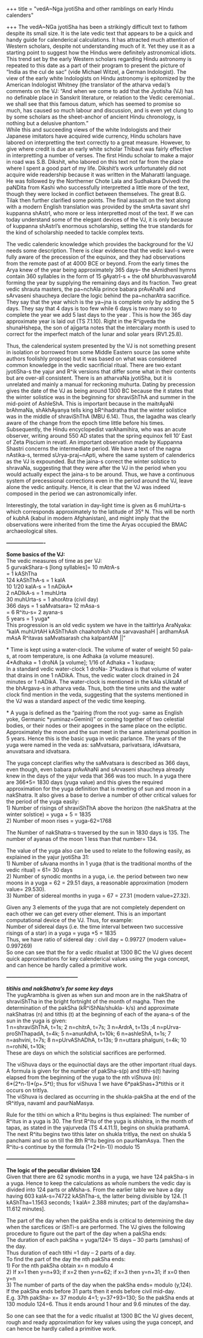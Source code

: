 +++
title = "vedA~Nga jyotiSha and other ramblings on early Hindu calenders"

+++
The vedA\~NGa jyotiSha has been a strikingly difficult text to fathom
despite its small size. It is the late vedic text that appears to be a
quick and handy guide for calenderical calculations. It has attracted
much attention of Western scholars, despite not understanding much of
it. Yet they use it as a starting point to suggest how the Hindus were
definitely astronomical idiots. This trend set by the early Western
scholars regarding Hindu astronomy is repeated to this date as a part of
their program to present the picture of “India as the cul de sac” (vide
Michael Witzel, a German Indologist). The view of the early white
Indologists on Hindu astronomy is epitomized by the American Indologist
Whitney (the translator of the atharva veda)’s comments on the VJ: “And
when we come to add that the Jyotisha (VJ) has no definable place in
Sanskrit literature, or relation to the Vedic ceremonial.. we shall see
that this famous datum, which has seemed to promise so much, has caused
so much labour and discussion, and is even yet clung to by some scholars
as the sheet-anchor of ancient Hindu chronology, is nothing but a
delusive phantom.”  
While this and succeeding views of the white Indologists and their
Japanese imitators have acquired wide currency, Hindu scholars have
labored on interpretting the text correctly to a great measure. However,
to give where credit is due an early white scholar Thibaut was fairly
effective in interpretting a number of verses. The first Hindu scholar
to make a major in road was S.B. Dikshit, who labored on this text not
far from the place where I spent a good part of my life. Dikshit’s work
unfortunately did not acquire wide readership because it was written in
the Maharatti language. He was followed by the Northerner Chote Lala and
Sudhakara Dvivedi the paNDita from Kashi who successfully interpretted a
little more of the text, though they were locked in conflict between
themselves. The great B.G. Tilak then further clarified some points. The
final assault on the text along with a modern English translation was
provided by the smArta savant shrI kuppanna shAstrI, who more or less
interpretted most of the text. If we can today understand some of the
elegant devices of the VJ, it is only because of kuppanna shAstrI’s
enormous scholarship, setting the true standards for the kind of
scholarship needed to tackle complex texts.

The vedic calenderic knowledge which provides the background for the VJ
needs some description. There is clear evidence that the vedic kavI-s
were fully aware of the precession of the equinox, and they had
observations from the remote past of at 4000 BCE or beyond. From the
early times the Arya knew of the year being approximately 365 days– the
sAmidhenI hymns contain 360 syllables in the form of 15 gAyatrI-s + the
oM bhurbhuvasvaroM forming the year by supplying the remaining days and
its fraction. Two great vedic shrauta masters, the pa\~nchAla prince
babara prAvAhaNi and sArvaseni shaucheya declare the logic behind the
pa\~ncharAtra sacrifice. They say that the year which is the ya\~jna is
complete only by adding the 5 days. They say that 4 days is too few
while 6 days is two many so to complete the year we add 5 last days to
the year . This is how the 365 day approximate year is laid out (TS
7.1.10). Right in the R^igveda the shunaHshepa, the son of ajigarta
notes that the intercalary month is used to correct for the imperfect
match of the lunar and solar years (RV1.25.8).

Thus, the calenderical system presented by the VJ is not something
present in isolation or borrowed from some Middle Eastern source (as
some white authors foolishly propose) but it was based on what was
considered common knowledge in the vedic sacrificial ritual. There are
two extant jyotiSha-s the yajur and R^ik versions that differ some what
in their contents but are over-all consistent. There is an atharvaNa
jyotiSha, but it is unrelated and mainly a manual for reckoning muhurta.
Dating by precession gives the date of the VJ as being around 1300 BC
because the it states that the winter solistice was in the beginning for
shraviShThA and summer in the mid-point of AshleShA. This is important
because in the maitrAyaNi brAhmaNa, shAkhAyanya tells king bR^ihadratha
that the winter solistice was in the middle of shraviShThA (MBU 6.14).
Thus, the lagadha was clearly aware of the change from the epoch time
little before his times. Subsequently, the Hindu encyclopedist
varAhamihira, who was an acute observer, writing around 550 AD states
that the spring equinox fell 10′ East of Zeta Piscium in revatI. An
important observation made by Kuppanna Shastri concerns the intermediate
period. We have a text of the nagna nAstika-s, termed sUrya-praj\~nApti,
where the same system of calenderics as the VJ is expounded. But the
jaina-s correct the winter solstice to shravaNa, suggesting that they
were after the VJ in the period when you would actually expect the
jaina-s to be around. Thus, we have a continuous system of precessional
corrections even in the period around the VJ, leave alone the vedic
antiquity. Hence, it is clear that the VJ was indeed composed in the
period we can astronomically infer.

Interestingly, the total variation in day-light time is given as 6
muhUrta-s which corresponds approximately to the latitude of 35° N. This
will be north of kubhA (kabul in modern Afghanistan), and might imply
that the observations were inherited from the time the Aryas occupied
the BMAC archaeological sites.

**———————-**

**Some basics of the VJ:**  
The vedic measures of time as per VJ:  
5 gurvakShara-s \[long syllables\]= 10 mAtrA-s  
\=  1 kAShTha  
124 kAShThA-s = 1 kalA  
10 1/20 kalA-s = 1 nADikA\*  
2 nADIkA-s = 1 muhUrta  
30 muhUrta-s = 1 ahorAtra (civil day)  
366 days = 1 saMvatsara= 12 mAsa-s  
\= 6 R^itu-s= 2 ayana-s  
5 years  =  1 yuga\*  
This progression is an old vedic system we have in the taittirIya
AraNyaka: “kalA muhUrtAH kAShThAsh chaahotrAsh cha sarvavashaH |
ardhamAsA mAsA R^itavas saMvatsarash cha kalpantAM ||”

\* Time is kept using a water-clock. The volume of water of weight 50
pala-s, at room temperature, is one Adhaka (a volume measure).  
4\*Adhaka = 1 droNA \[a volume\]; 1/16 of Adhaka = 1 kudava;  
In a standard vedic water-clock 1 droNa- 3\*kudava is that volume of
water that drains in one 1 nADikA. Thus, the vedic water clock drained
in 24 minutes or 1 nADikA. The water-clock is mentioned in the kAla
sUktaM of the bhArgava-s in atharva veda. Thus, both the time units and
the water clock find mention in the veda, suggesting that the systems
mentioned in the VJ was a standard aspect of the vedic time keeping.

\* A yuga is defined as the “pairing (from the root yug- same as English
yoke, Germanic \*yuminaz=Gemini)” or coming together of two celestial
bodies, or their nodes or their apogees in the same place on the
ecliptic. Approximately the moon and the sun meet in the same asterismal
position in 5 years. Hence this is the basic yuga in vedic parlance. The
years of the yuga were named in the veda as: saMvatsara, parivatsara,
idAvatsara, anuvatsara and idvatsara.

The yuga concept clarifies why the saMvatsara is described as 366 days,
even though, even babara prAvAhaNi and sArvaseni shaucheya already knew
in the days of the yajur veda that 366 was too much. In a yuga there are
366\*5= 1830 days (yuga value) and this gives the required approximation
for the yuga definition that is meeting of sun and moon in a nakShatra.
It also gives a base to derive a number of other critical values for the
period of the yuga easily:  
1\) Number of risings of shraviShThA above the horizon (the nakShatra at
the winter solstice) = yuga + 5 = 1835  
2\) Number of moon rises = yuga-62=1768

The Number of nakShatra-s traversed by the sun in 1830 days is 135. The
number of ayanas of the moon 1 less than that number= 134.

The value of the yuga also can be used to relate to the following
easily, as explained in the yajur jyotiSha 31:  
1\) Number of sAvana months in 1 yuga (that is the traditional months of
the vedic ritual) = 61= 30 days  
2\) Number of synodic months in a yuga, i.e. the period between two new
moons in a yuga = 62 = 29.51 days, a reasonable approximation (modern
value= 29.530).  
3\) Number of sidereal months in yuga = 67 = 27.31 (modern value=27.32).

Given any 3 elements of the yuga that are not completely dependent on
each other we can get every other element. This is an important
computational device of the VJ. Thus, for example:  
Number of sidereal days (i.e. the time interval between two successive
risings of a star) in a yuga = yuga +5 = 1835  
Thus, we have ratio of sidereal day : civil day = 0.99727 (modern value=
0.997269)  
So one can see that the for a vedic ritualist at 1300 BC the VJ gives
decent quick approximations for key calenderical values using the yuga
concept, and can hence be hardly called a primitive work.

***—————————————–***

***titihis and nakShatra’s for some key days***  
The yugArambha is given as when sun and moon are in the nakShatra of
shraviShTha in the bright fortnight of the month of magha. Then the
determination of the pakSha (kR^iShNa/shukla- k/s) and approximate
nakShatras (n) and tithis (t) at the beginning of each of the ayana-s of
the sun in the yuga is given:  
1 n=shraviShThA, t=1s; 2 n=chitrA, t=7s; 3 n=ArdrA, t=13s ;4
n=pUrva-proShThapadA, t=4k; 5 n=anurAdhA, t=10k; 6 n=ashleShA, t=1s; 7
n=ashvini, t=7s; 8 n=pUrvAShADhA, t=13s; 9 n=uttara phalguni, t=4k; 10
n=rohiNi, t=10k;  
These are days on which the solsticial sacrifices are performed.

The viShuva days or the equinoctial days are the other important ritual
days. A formula is given for the number of pakSha-s(p) and tithi-s(t)
having elapsed from the beginning of the yuga to the nth viShuva (n):  
6\*(2\*n-1)\*(p+.5\*t); thus for viShuva 1 we have 6\*pakShas+3\*tithis
or it occurs on tritIya.  
The viShuva is declared as occurring in the shukla-pakSha at the end of
the tR^itIya, navamI and paurNaMasya.

Rule for the tithi on which a R^itu begins is thus explained: The number
of R^itus in a yuga is 30. The first R^itu of the yuga is shishira, in
the month of tapas, as stated in the yajurveda (TS 4.4.11.1), begins on
shukla prathamA. The next R^itu begins two tithis later on shukla
tritIya, the next on shukla 5 panchami and so on till the 8th R^itu
begins on paurNamAsya. Then the R^itu-s continue by the formula
(1+2\*(n-1)) modulo 15

**—————————————**

**The logic of the peculiar division 124**  
Given that there are 62 synodic months in a yuga, we have 124 pakSha-s
in a yuga. Hence to keep the calculations as whole numbers the vedic day
is divided into 124 parts or aMsha-s. From the earlier table we have a
day having 603 kalA-s=74722 kAShTha-s, the latter being divisible by
124. \[1 kAShTha=1.1563 seconds; 1 kalA= 2.388 minutes; part of the
day/amsha= 11.612 minutes\].

The part of the day when the pakSha ends is critical to determining the
day when the sarcfices or iShTi-s are performed. The VJ gives the
following procedure to figure out the part of the day when a pakSha
ends:  
The duration of each pakSha = yuga/124= 15 days – 30 parts (amshas) of
the day.  
Thus duration of each tithi =1 day – 2 parts of a day.  
To find the part of the day the nth pakSha ends:  
1\) For the nth pakSha obtain x= n modulo 4  
2\) If x=1 then y=n+93; if x=2 then y=n+62; if x=3 then y=n+31; if x=0
then y=n  
3\) The number of parts of the day when the pakSha ends= modulo
(y,124).  
If the pakSha ends before 31 parts then it ends before civil mid-day.  
E.g. 37th pakSha- x= 37 modulo 4=1; y=37+93=130; So the pakSha ends at
130 modulo 124=6. Thus it ends around 1 hour and 9.6 minutes of the day.

So one can see that the for a vedic ritualist at 1300 BC the VJ gives
decent, rough and ready approximation for key values using the yuga
concept, and can hence be hardly called a primitive work.
